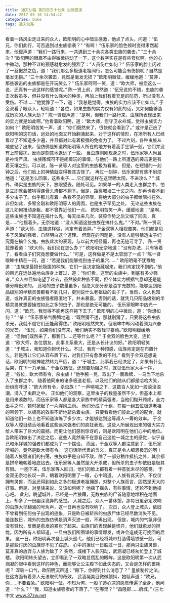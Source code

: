 ```yaml
---
title: 通天仙路 第四百五十七章 虫族图谋
date: 2017-05-10 14:54:42
categories: Duke
tags: 通天仙路
---
```


看着一路风尘走过来的众人，欧阳明的心中暗生感激，他点了点头，问道：“伍兄，你们此行，可否遇到过虫族偷袭？”
“有啊！”伍乐家的脸色顿时变得肃然起来，他缓声道：“我们一路行来，一共遇到三十余次各类虫族的袭击。”
“三十余次？”欧阳明的眼眉不由得微微挑动了一下，这个数字实在是有些夸张啊。他的心中微动，那种不详的预感就愈发的强烈了：“人员伤亡如何？”
伍乐家的脸上闪过了一丝傲然之色，道：“我们那么多极道老祖同行，怎么可能会有伤损呢？自然是毫发无损。”
“三十余次袭击，竟然是毫发无损？”欧阳明微怔，缓缓地道：“莫非，那些袭击的虫族都是在开玩笑么？”
伍乐家呵呵一笑，道：“欧大师，被您这么一说，还真有一点这样的感觉呢。”
陈一贤上前，肃然道：“伍兄说的不错，虫族的袭击次数虽多，但并没有什么强大的种类，再加上我们有着充足的防范，所以没有人受伤。不过……”他犹豫了一下，道：“我总是觉得，虫族的实力应该不止如此。”
于金双看了眼众人，轻叹道：“各位，如果虫族的实力仅有如此的话，又如何能够造成历次的人族大劫？”
陈一贤缓声道：“是啊，但我们一路行来，虫族所表现出来的实力就是如此啊。”他看着欧阳明，道：“欧大师，您守卫永祥城，觉得虫族实力如何？”
欧阳明苦笑一声，道：“你们既然来了，很快就会看到了。”
或许是正应了欧阳明的这句话，远处的地面又开始翻涌起来，对于这样的情形，在场所有人已经看过了不知道多少遍，并且都对此有着极强的免疫力了。
不过片刻，各种虫族从地底钻了出来，但仿佛是知道欧阳明等人所在的地方有着高手坐镇一般，它们并没有上前侵扰，反而是刻意地退远了一些。
当虫族刚刚现身之时，伍乐家等人尚且是神情严肃。
虫族围城可不是闹着玩的事情，与他们一路上所遭遇的袭击更是有着天壤之别。可以说，陈一贤等人对这里的虫族极为看重。
但是，在短短的一刻钟之后，他们脸上的神情就变得极其古怪了。
再过一刻钟，伍乐家颇有些不耐烦地道：“这是怎么回事，这些虫子……它们就这样在这里晒太阳，不进攻么？”
城外，确实是虫族的天下，放眼望去，随处可见。如果单一的人类走入虫群之中，怕是立即就会被啃得连骨头渣都不剩下。但是，距离城墙三十丈之内，却再也看不到多少虫子了。似乎那儿有着一条看不见的界限，将绝大部分的虫子都给阻挡在外。
非但如此，多臂金刚和欧阳明等人的周围，也是虫子罕见之处。
无论这些虫族在这儿如何扭动身躯，都不曾靠近他们一点。
欧阳明苦笑一声，缓缓地道：“是啊，这些虫族也不知道在搞什么鬼，每天出来几次，装腔作势之后又缩了回去，真是……”他摇着头，无奈地道：“没人知道这些虫族在搞什么鬼。”
“不对。”陈一贤沉声道：“欧大师，虫族这样做，肯定有着诡异。”
于金双等人相视苦笑，他们都是见多了风浪的强者，自然明白这个道理。
但现在的问题是，没有人能够猜透虫子们究竟在搞什么鬼。虫族此次的表现，与以前大相径庭，再也无迹可寻了。
陈一贤犹豫着道：“欧大师，我们现在怎么办？”
欧阳明无奈地道：“没有办法，只有等着了，看看虫子们究竟想要做什么。”
“可是，这样做是不是太软弱了一点？”陈一贤眼眸中精芒一闪，道：“若是我们能够找到虫子的巢穴……”
欧阳明毫不犹豫地道：“虫族是最擅长隐匿的种族，它们一旦决定隐藏起来，我们肯定找不到的。”他的目光在远处遍地虫族身上瞥过，道：“你们看，这里的虫族中，到底有多少强者。”
众人神目如电望了过去，虽然彼此种族不同，但个体实力根据气息却还是能够分辨出来的。
此地的虫子数量虽多，但绝大部分都是滥竽充数的，能够达到阳品级别的半精灵兽都看不到几只，更别说什么老祖级的虫子了。当然，众人也知道，或许真正的虫族强者隐匿地下，并未暴露。否则的话，就凭几只阳品级别的半精灵兽就想要操控如此之多的虫子，那也是绝无可能的。
伍乐家眼眸中凶光一闪，道：“欧兄，我觉得不能再这样拖下去了。”
欧阳明的心中微动，道：“你想如何？”
“杀！”伍乐家杀气腾腾地道：“既然猜不透，那就别猜了，只要将这些虫族杀光，我就不信它们还能藏得住。”
欧阳明哑然失笑，但眼眸中却闪动着颇为兴奋的光芒。
“伍兄，如果你们没有来，我们确实不敢轻举妄动。”欧阳明缓缓地道：“但你们既然来了，那我们……还等什么呢？”
于金双的脸色大变，连忙道：“欧大师，各位朋友，此事关系重大，还是从长计议的好。”
欧阳明轻笑道：“于城主，我知道你担忧什么。不过，我有一种预感，虫族肯定是在布置什么，若是再让它们从容布置下去，对我们只有愈发的不利。”
看到于金双还想说话，欧阳明的眼神陡然转为严厉，道：“于城主，此事我已经决定了，如果有什么后果，在下一力承当。”
于金双微怔，还想要劝阻之时，就见伍乐家大手一挥，道：“各位，欧大师有令，杀虫族！”他手腕一晃，取出了一面盾牌，一马当下地杀入了虫群之中。
随着他同来的诸多极道老祖，以及他们的随从们都是哈哈大笑，纷纷高呼道：“欧大师有令，杀虫族！”
一声呐喊之下，这数百人犹如一股滚滚浪潮，涌入了虫群之中。
正如他们的观察，这里虫子的数量虽然不少，但基本上都是用来凑数的，而伍乐家等人都是各大家族中的精英强者，当他们抛开顾虑，全力出手之时，顿时掀起了一片腥风血雨。
他们分成了十组，在每一组五位极道老祖的带领下，以极高的效率不断地斩杀着虫族。
只要看看他们彼此之间的配合，就知道他们一路上也不知道演练了多少次，才能够达到这等超人一筹的效率。
于金双等人瞠目结舌地看着这些远来强者们的疯狂表现，这些人所展现出来的强大实力给人带来了巨大的震撼。而更让他们感到惊讶的，则是欧阳明在他们心中的地位。
当欧阳明做出了决定之后，这些人竟然毫不在意自己这位一城之主的感觉，似乎自己和永祥城的强者们都成为了一个摆设。
而且，于金双等人都注意到了，伍乐家所喊的，竟然是欧大师有令。
这句话所代表的含义，真正是令人细思极恐的啊！
随着人族强者们的扫荡，虫族似乎是自知不敌，除了一部分稍作抵抗之外，其余都是拼命地朝着地底钻去。伍乐家等人虽然是大开杀戒，但所杀的虫子却依旧是极其有限。
一圈下来，伍乐家等人回归，他们的脸上都有着一种意犹未尽的感觉。
于金双无奈地长叹一声，朝着欧阳明瞥了一眼，心中暗道。
人族有此天骄，不仅仅拥有灵兽，而且还得到如此之多的极道老祖拥趸，对整个人族而言，固然是天大的好事。但是，对皇族来说，又该如何呢？
他摇了摇头，有些事情，还轮不到他操心吧。
此刻，眺望城外，已经是一片狼藉，无数虫族的尸首随意地堆积在地面上，却多了一份幽深诡异的感觉。
入城之后，众人一番休憩，那每日里必定吹响的虫族大举翻涌的号角声，这一日再也没有吹响了。
次日，众人登上城头，依旧不曾看到任何虫子出现的迹象，只是昨日被斩杀的虫族尸体已经尽数消失不见。
接连数日，城外的虫族仿佛是消声灭迹一般，不再出现。
但是，城内的气氛非但没有轻松，反而是愈发的紧张了起来。虫族们的表现越是怪异，他们就愈发的担忧。因为所有人都知道，一旦虫族们所图谋的事情爆发，或许会造成无可挽回的后果。
这一日，欧阳明再次登上城头巡弋，他们已经将城市打造得墙铁壁一般，可是那些讨厌的虫族却不见了踪迹。
心中的担忧一日胜过一日，那两只虫族灵兽，莫非真的放弃与人族为敌了？
突然，城楼下人影闪动，武涵凝已经匆忙登上了城楼。
欧阳明转头望去，立即看到了一双略显慌乱的眼眸。这是欧阳明第一次从武涵凝的眼中看到这样的神色，而能够让公主殿下如此失态的，又会是怎样的噩耗呢？
深吸一口气，欧阳明沉声道：“殿下，你得到什么消息了？”
皇族秘传之法，在这方面有着旁人无法取代的奇效。
武涵凝美目微微颤抖，她低声道：“欧兄，你……不要着急。”
欧阳明一怔，不知为何，一股子透心凉的感觉传遍了全身，他问道：“什么？”
“我，知道虫族强者的下落了。”
“在哪里？”
“昌隆郡……府城。”
(三七中文 www.37zw.net